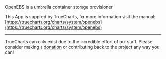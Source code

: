 OpenEBS is a umbrella container storage provisioner

This App is supplied by TrueCharts, for more information visit the manual: [https://truecharts.org/charts/system/openebs](https://truecharts.org/charts/system/openebs)

---

TrueCharts can only exist due to the incredible effort of our staff.
Please consider making a [donation](https://truecharts.org/sponsor) or contributing back to the project any way you can!
